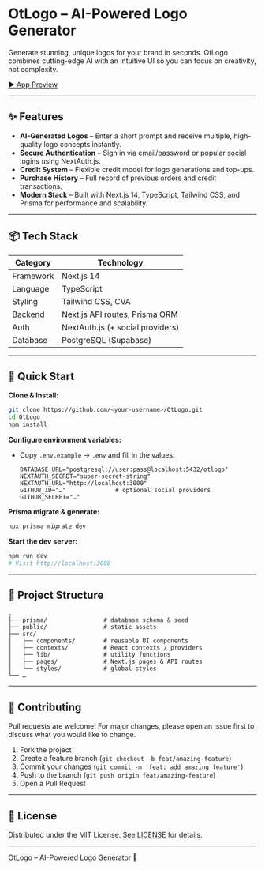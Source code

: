 # OtLogo – AI-Powered Logo Generator

Generate stunning, unique logos for your brand in seconds. OtLogo combines cutting-edge AI with an intuitive UI so you can focus on creativity, not complexity.

[▶️ App Preview](https://youtu.be/AmeXM55LgL4?si=W2g2dE_WsUFDX50S)

---

## ✨ Features

- **AI-Generated Logos** – Enter a short prompt and receive multiple, high-quality logo concepts instantly.
- **Secure Authentication** – Sign in via email/password or popular social logins using NextAuth.js.
- **Credit System** – Flexible credit model for logo generations and top-ups.
- **Purchase History** – Full record of previous orders and credit transactions.
- **Modern Stack** – Built with Next.js 14, TypeScript, Tailwind CSS, and Prisma for performance and scalability.

---

## 📦 Tech Stack

| Category   | Technology                               |
|------------|------------------------------------------|
| Framework  | Next.js 14                               |
| Language   | TypeScript                               |
| Styling    | Tailwind CSS, CVA                        |
| Backend    | Next.js API routes, Prisma ORM           |
| Auth       | NextAuth.js (+ social providers)         |
| Database   | PostgreSQL (Supabase)                    |

---

## 🚀 Quick Start

**Clone & Install:**
```bash
git clone https://github.com/<your-username>/OtLogo.git
cd OtLogo
npm install
```

**Configure environment variables:**
- Copy `.env.example` → `.env` and fill in the values:
  ```env
  DATABASE_URL="postgresql://user:pass@localhost:5432/otlogo"
  NEXTAUTH_SECRET="super-secret-string"
  NEXTAUTH_URL="http://localhost:3000"
  GITHUB_ID="…"              # optional social providers
  GITHUB_SECRET="…"
  ```

**Prisma migrate & generate:**
```bash
npx prisma migrate dev
```

**Start the dev server:**
```bash
npm run dev
# Visit http://localhost:3000
```

---

## 📁 Project Structure

```
.
├── prisma/                # database schema & seed
├── public/                # static assets
├── src/
│   ├── components/        # reusable UI components
│   ├── contexts/          # React contexts / providers
│   ├── lib/               # utility functions
│   ├── pages/             # Next.js pages & API routes
│   └── styles/            # global styles
└── …
```

---

## 🤝 Contributing

Pull requests are welcome! For major changes, please open an issue first to discuss what you would like to change.

1. Fork the project
2. Create a feature branch (`git checkout -b feat/amazing-feature`)
3. Commit your changes (`git commit -m 'feat: add amazing feature'`)
4. Push to the branch (`git push origin feat/amazing-feature`)
5. Open a Pull Request

---

## 📜 License

Distributed under the MIT License. See [LICENSE](LICENSE) for details.

---

OtLogo – AI-Powered Logo Generator 🚀
